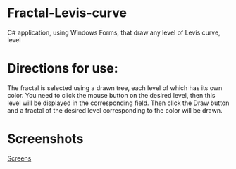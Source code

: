# Fractal-Levis-curve
C# application, using Windows Forms, that draw any level of Levis curve, level 

# Directions for use:
The fractal is selected using a drawn tree, each level of which has its own color. You need to click the mouse button on the desired level, then this level will be displayed in the corresponding field. Then click the Draw button and a fractal of the desired level corresponding to the color will be drawn.

# Screenshots
[Screens](https://docs.google.com/presentation/d/1-Rh4wb2cBCazmrbsjsgXqJe6vlHd38X7NIqtQoAsMNY/edit?usp=sharing)
